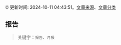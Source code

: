 :alarm_clock: 更新时间: 2024-10-11 04:43:51。[文章来源](/README.md)、[文章分类](/TAGS.md)

## 报告


> 关键字：`报告`、`月报`



